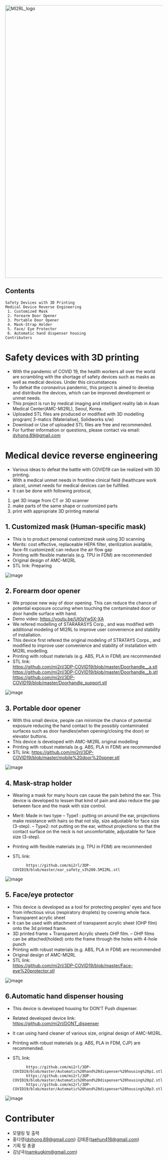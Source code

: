 <img width="871" alt="MI2RL_logo" src="https://user-images.githubusercontent.com/55417425/77146652-e4a44700-6ace-11ea-9e69-3d38b3f35392.png">
<br>

## Contents
	Safety Devices with 3D Printing
	Medical Device Reverse Engineering
	 1. Customized Mask
	 2. Forearm Door Opener
	 3. Portable Door Opener
	 4. Mask-Strap Holder
	 5. Face/ Eye Protector
	 6. Automatic hand dispenser housing
	Contributers


# Safety devices with 3D printing
*	With the pandemic of COVID 19, the health workers all over the world are scrambling with the shortage of safety devices such as masks as well as medical devices. Under this circumstances
*	To defeat the coronavirus pandemic, this project is aimed to develop and distribute the devices, which can be improved development or unmet needs. 
*	This project is run by medical imaging and intelligent reality lab in Asan Medical Center(AMC-MI2RL), Seoul, Korea.
*	Uploaded STL files are produced or modified with 3D modelling program( 3-matics (Materialise), Solidworks s/w)
*	Download or Use of uploaded STL files are free and recommended.
*	For further information or questions, please contact via email: dyhong.89@gmail.com


# Medical device reverse engineering
*	Various ideas to defeat the battle with COVID19 can be realized with 3D printing.
*	With a medical unmet needs in frontline clinical field (healthcare work place), unmet needs for medical devices can be fulfilled.
*	It can be done with following protocal,
1.	get 3D image from CT or 3D scanner
2.	make parts of the same shape or customized parts
3.	print with appropriate 3D printing material




## 1. Customized mask (Human-specific mask)

*	This is to product personal customized mask using 3D scanning
*	Merits: cost effective, replaceable HEPA filter, sterilization available, face-fit customized( can reduce the air flow gap
*	Printing with flexible materials (e.g. TPU in FDM) are recommended
*	Original design of AMC-MI2RL
*	STL link: Preparing
   
   ![image](https://user-images.githubusercontent.com/62414626/78640366-95418180-78ea-11ea-82cb-4248174a0b9c.png)
              
              
   
## 2. Forearm door opener

*	We propose new way of door opening. This can reduce the chance of  potential exposure occuring when touching the contaminated door or door handle surface with hand.
*	Demo video: https://youtu.be/Ut0sYw5X-XA
*	We refered modelling of STARARASYS Corp., and was modified with additional modeling of MI2RL to improve user convenience and stability of installation.
*	This device first refered the original modeling of STRATAYS Corps., and modified to improve user convenience and stability of installation with MI2RL modelling.
*	Printing with robust materials (e.g. ABS, PLA in FDM) are recommended
*	STL link:   
              https://github.com/mi2rl/3DP-COVID19/blob/master/Doorhandle__a.stl
              https://github.com/mi2rl/3DP-COVID19/blob/master/Doorhandle__b.stl
              https://github.com/mi2rl/3DP-COVID19/blob/master/Doorhandle_support.stl
              
   ![image](https://user-images.githubusercontent.com/62414626/77975529-3c477b80-7335-11ea-94fb-69a951c2c68f.png)
   
   
## 3. Portable door opener

*	With this small device, people can minimize the chance of potential exposure reducing the hand contact to the possibly contaminated surfaces such as door handles(when opening/closing the door) or elevator buttons.
*	This device is developed with AMC-MI2RL original modelling 
*	Printing with robust materials (e.g. ABS, PLA in FDM) are recommended
*	STL link:
              https://github.com/mi2rl/3DP-COVID19/blob/master/mobile%20door%20opner.stl
        
   ![image](https://user-images.githubusercontent.com/62414626/78861263-5b4db800-7a6f-11ea-8812-fecd7828b91b.png)


## 4. Mask-strap holder

*	Wearing a mask for many hours can cause the pain behind the ear. This device is developed to lessen that kind of pain and also reduce the gap between face and the mask with size control.
*	Merit: Made in two type
–	Type1 : putting on around the ear, projections make resistance with hairs so that not slip, size adjustable for face size (3-step).
–	Type2: not putting on the ear, without projections so that the contact surface on the neck is not uncomfortable, adjustable for face size (3-step).
*	Printing with flexible materials (e.g. TPU in FDM) are recommended
*	STL link: 

   
              https://github.com/mi2rl/3DP-COVID19/blob/master/ear_safety_v3%200.5MI2RL.stl
              
   ![image](https://user-images.githubusercontent.com/62414626/78638916-10edff00-78e8-11ea-8b6f-846deb11b78b.png)

   
## 5. Face/eye protector

*	This device is developed as a tool for protecting peoples' eyes and face from infectious virus (respiratory droplets) by covering whole face.
*	Transparent acrylic sheet 
*	It can be used with attachment of transparent acrylic sheet (OHP film) onto the 3d printed frame.
*	3D printed frame + Transparent Acrylic sheets OHP film.
–	OHP films can be attached(holded) onto the frame through the holes with 4-hole punch
*	Printing with robust materials (e.g. ABS, PLA in FDM) are recommended
*	Original design of AMC-MI2RL
*	STL link:    
                https://github.com/mi2rl/3DP-COVID19/blob/master/Face-eye%20protector.stl 
    
   ![image](https://user-images.githubusercontent.com/62414626/77976347-b7119600-7337-11ea-9d35-bb67f3e383db.png)
  
  
  ## 6.Automatic hand dispenser housing

*	This device is developed housing for DON’T Push dispenser.
*	Related developed device link: https://github.com/mi2rl/DONT_dispenser
*	It can using hand cleaner of various size, original design of AMC-MI2RL.
*	Printing with robust materials (e.g. ABS, PLA in FDM, CJP) are recommended.
*	STL link: 
  
              https://github.com/mi2rl/3DP-COVID19/blob/master/Automatic%20hand%20dispenser%20housing%20p1.stl
              https://github.com/mi2rl/3DP-COVID19/blob/master/Automatic%20hand%20dispenser%20housing%20p2.stl
              https://github.com/mi2rl/3DP-COVID19/blob/master/Automatic%20hand%20dispenser%20housing%20p3.stl

  
   ![image](https://user-images.githubusercontent.com/62414626/78640097-1ea48400-78ea-11ea-988f-09bcb4b423de.png)
  
  
# Contributer
* 모델링 및 출력
* 홍다영(dyhong.89@gmail.com) 김태훈(taehun416@gmail.com)
* 기획 및 총괄
* 김남국([namkugkim@gmail.com](mailto:namkugkim@gmail.com))
